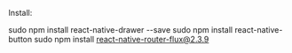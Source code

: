 Install:

sudo npm install react-native-drawer --save
sudo npm install react-native-button
sudo npm install react-native-router-flux@2.3.9

